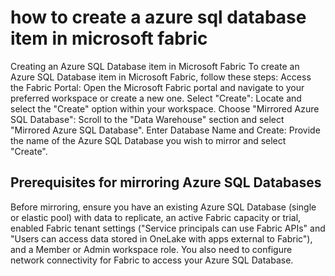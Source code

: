 # how to create a azure sql database item in microsoft fabric

Creating an Azure SQL Database item in Microsoft Fabric
To create an Azure SQL Database item in Microsoft Fabric, follow these steps:
Access the Fabric Portal: Open the Microsoft Fabric portal and navigate to your preferred workspace or create a new one.
Select "Create": Locate and select the "Create" option within your workspace.
Choose "Mirrored Azure SQL Database": Scroll to the "Data Warehouse" section and select "Mirrored Azure SQL Database".
Enter Database Name and Create: Provide the name of the Azure SQL Database you wish to mirror and select "Create".

## Prerequisites for mirroring Azure SQL Databases

Before mirroring, ensure you have an existing Azure SQL Database (single or elastic pool) with data to replicate, an active Fabric capacity or trial, enabled Fabric tenant settings ("Service principals can use Fabric APIs" and "Users can access data stored in OneLake with apps external to Fabric"), and a Member or Admin workspace role. You also need to configure network connectivity for Fabric to access your Azure SQL Database.
